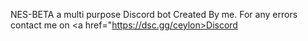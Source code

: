 NES-BETA a multi purpose Discord bot Created By me. 
For any errors contact me on <a href="https://dsc.gg/ceylon>Discord</a>
